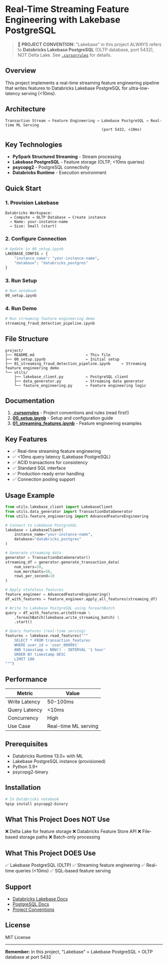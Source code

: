 # Real-Time Streaming Feature Engineering with Lakebase PostgreSQL

> **📌 PROJECT CONVENTION:** "Lakebase" in this project ALWAYS refers to **Databricks Lakebase PostgreSQL** (OLTP database, port 5432), NOT Delta Lake. See [`.cursorrules`](.cursorrules) for details.

## Overview

This project implements a real-time streaming feature engineering pipeline that writes features to Databricks Lakebase PostgreSQL for ultra-low-latency serving (<10ms).

## Architecture

```
Transaction Stream → Feature Engineering → Lakebase PostgreSQL → Real-time ML Serving
                                           (port 5432, <10ms)
```

## Key Technologies

- **PySpark Structured Streaming** - Stream processing
- **Lakebase PostgreSQL** - Feature storage (OLTP, <10ms queries)
- **psycopg2** - PostgreSQL connectivity
- **Databricks Runtime** - Execution environment

## Quick Start

### 1. Provision Lakebase
```
Databricks Workspace:
  → Compute → OLTP Database → Create instance
  → Name: your-instance-name
  → Size: Small (start)
```

### 2. Configure Connection
```python
# Update in 00_setup.ipynb
LAKEBASE_CONFIG = {
    "instance_name": "your-instance-name",
    "database": "databricks_postgres"
}
```

### 3. Run Setup
```bash
# Run notebook
00_setup.ipynb
```

### 4. Run Demo
```bash
# Run streaming feature engineering demo
streaming_fraud_detection_pipeline.ipynb
```

## File Structure

```
project/
├── README.md                       ← This file
├── 00_setup.ipynb                  ← Initial setup
├── 01_streaming_fraud_detection_pipeline.ipynb     ← Streaming feature engineering demo
└── utils/
    ├── lakebase_client.py          ← PostgreSQL client
    ├── data_generator.py           ← Streaming data generator
    └── feature_engineering.py      ← Feature engineering logic
```

## Documentation

1. **[.cursorrules](.cursorrules)** - Project conventions and rules (read first!)
2. **[00_setup.ipynb](00_setup.ipynb)** - Setup and configuration guide
3. **[01_streaming_features.ipynb](01_streaming_features.ipynb)** - Feature engineering examples

## Key Features

- ✅ Real-time streaming feature engineering
- ✅ <10ms query latency (Lakebase PostgreSQL)
- ✅ ACID transactions for consistency
- ✅ Standard SQL interface
- ✅ Production-ready error handling
- ✅ Connection pooling support

## Usage Example

```python
from utils.lakebase_client import LakebaseClient
from utils.data_generator import TransactionDataGenerator
from utils.feature_engineering import AdvancedFeatureEngineering

# Connect to Lakebase PostgreSQL
lakebase = LakebaseClient(
    instance_name="your-instance-name",
    database="databricks_postgres"
)

# Generate streaming data
generator = TransactionDataGenerator()
streaming_df = generator.generate_transaction_data(
    num_users=20,
    num_merchants=50,
    rows_per_second=10
)

# Apply stateless features
feature_engineer = AdvancedFeatureEngineering()
df_with_features = feature_engineer.apply_all_features(streaming_df)

# Write to Lakebase PostgreSQL using foreachBatch
query = df_with_features.writeStream \
    .foreachBatch(lakebase.write_streaming_batch) \
    .start()

# Query features (real-time serving)
features = lakebase.read_features("""
    SELECT * FROM transaction_features
    WHERE user_id = 'user_000001'
    AND timestamp > NOW() - INTERVAL '1 hour'
    ORDER BY timestamp DESC
    LIMIT 100
""")
```

## Performance

| Metric | Value |
|--------|-------|
| Write Latency | 50-100ms |
| Query Latency | <10ms |
| Concurrency | High |
| Use Case | Real-time ML serving |

## Prerequisites

- Databricks Runtime 13.0+ with ML
- Lakebase PostgreSQL instance (provisioned)
- Python 3.9+
- psycopg2-binary

## Installation

```bash
# In Databricks notebook
%pip install psycopg2-binary
```

## What This Project Does NOT Use

❌ Delta Lake for feature storage
❌ Databricks Feature Store API
❌ File-based storage paths
❌ Batch-only processing

## What This Project DOES Use

✅ Lakebase PostgreSQL (OLTP)
✅ Streaming feature engineering
✅ Real-time queries (<10ms)
✅ SQL-based feature serving

## Support

- [Databricks Lakebase Docs](https://docs.databricks.com/lakebase/)
- [PostgreSQL Docs](https://www.postgresql.org/docs/)
- [Project Conventions](PROJECT_CONVENTIONS.md)

## License

MIT License

---

**Remember:** In this project, "Lakebase" = Lakebase PostgreSQL = OLTP database at port 5432
